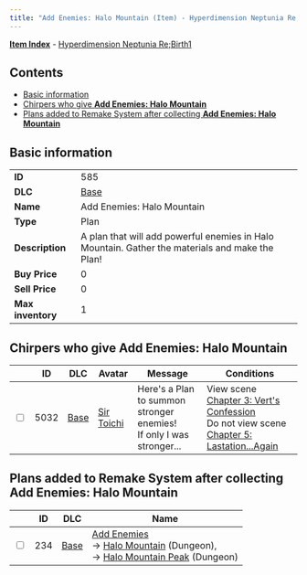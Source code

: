 ```yaml
---
title: "Add Enemies: Halo Mountain (Item) - Hyperdimension Neptunia Re;Birth1"
---
```


[**Item Index**](/neptunia/rb1/item/index.html) - [Hyperdimension Neptunia Re;Birth1](/neptunia/rb1)

## Contents

- [Basic information](#basic-information)
- [Chirpers who give **Add Enemies: Halo Mountain**](#chirpers-who-give-add-enemies-halo-mountain)
- [Plans added to Remake System after collecting **Add Enemies: Halo Mountain**](#plans-added-to-remake-system-after-collecting-add-enemies-halo-mountain)

## Basic information

|   |   |
| -- | -- |
| **ID** | 585 |
| **DLC** | [Base](/neptunia/rb1/dlc/1-base.html) |
| **Name** | Add Enemies: Halo Mountain |
| **Type** | Plan |
| **Description** | A plan that will add powerful enemies in Halo Mountain. Gather the materials and make the Plan! |
| **Buy Price** | 0 |
| **Sell Price** | 0 |
| **Max inventory** | 1 |


## Chirpers who give **Add Enemies: Halo Mountain**

|    | ID | DLC | Avatar | Message | Conditions |
| -- | -- | --- | ------ | ------- | ---------- |
| <input type="checkbox" id="rb1-chirper-event-1-5032" class="trackbox" /> | 5032 | [Base](/neptunia/rb1/dlc/1-base.html) | [Sir Toichi](/neptunia/rb1/undefined/1-220-sir-toichi.html) | Here's a Plan to summon stronger enemies!<br />If only I was stronger... | View scene [Chapter 3: Vert's Confession](/neptunia/rb1/scene/1-315-chapter-3-verts-confession.html)<br />Do not view scene [Chapter 5: Lastation...Again](/neptunia/rb1/scene/1-501-chapter-5-lastation-again.html) |


## Plans added to Remake System after collecting **Add Enemies: Halo Mountain**

|    | ID | DLC | Name |
| -- | -- | --- | ---- |
| <input type="checkbox" id="rb1-remake-1-234" class="trackbox" /> | 234 | [Base](/neptunia/rb1/dlc/1-base.html) | [Add Enemies](/neptunia/rb1/remake/1-234-add-enemies.html)<br /> → [Halo Mountain](/neptunia/rb1/dungeon/1-10-halo-mountain.html) (Dungeon),<br /> → [Halo Mountain Peak](/neptunia/rb1/dungeon/1-11-halo-mountain-peak.html) (Dungeon) |
